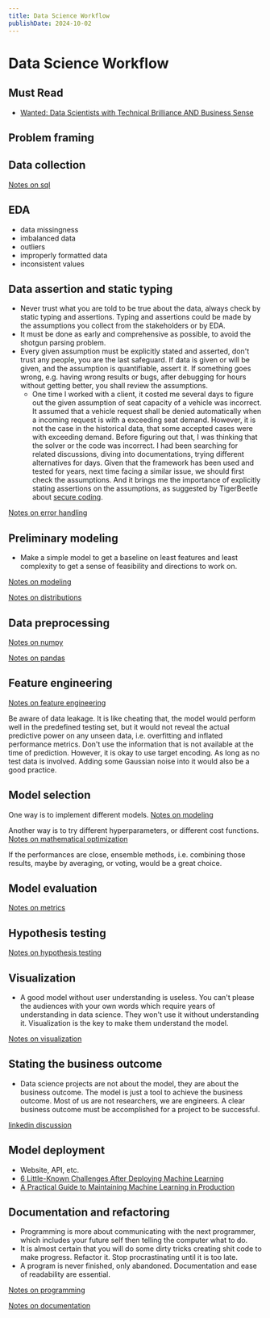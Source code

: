 ```yaml
---
title: Data Science Workflow
publishDate: 2024-10-02
---
```


# Data Science Workflow

## Must Read

- [Wanted: Data Scientists with Technical Brilliance AND Business Sense](https://careers.doordash.com/blog/data-scientists-technical-skill-business-impact/)

## Problem framing

## Data collection

[Notes on sql](sql.md)

## EDA

- data missingness
- imbalanced data
- outliers
- improperly formatted data
- inconsistent values

## Data assertion and static typing

- Never trust what you are told to be true about the data, always check by static typing and assertions. Typing and assertions could be made by the assumptions you collect from the stakeholders or by EDA.
- It must be done as early and comprehensive as possible, to avoid the shotgun parsing problem.
- Every given assumption must be explicitly stated and asserted, don't trust any people, you are the last safeguard. If data is given or will be given, and the assumption is quantifiable, assert it. If something goes wrong, e.g. having wrong results or bugs, after debugging for hours without getting better, you shall review the assumptions.
  - One time I worked with a client, it costed me several days to figure out the given assumption of seat capacity of a vehicle was incorrect. It assumed that a vehicle request shall be denied automatically when a incoming request is with a exceeding seat demand. However, it is not the case in the historical data, that some accepted cases were with exceeding demand. Before figuring out that, I was thinking that the solver or the code was incorrect. I had been searching for related discussions, diving into documentations, trying different alternatives for days. Given that the framework has been used and tested for years, next time facing a similar issue, we should first check the assumptions. And it brings me the importance of explicitly stating assertions on the assumptions, as suggested by TigerBeetle about [secure coding](https://github.com/tigerbeetle/tigerbeetle/blob/main/docs/TIGER_STYLE.md#safety).

[Notes on error handling](error-handling.md)

## Preliminary modeling

- Make a simple model to get a baseline on least features and least complexity to get a sense of feasibility and directions to work on.

[Notes on modeling](modeling.md)

[Notes on distributions](distributions.md)

## Data preprocessing

[Notes on numpy](numpy.md)

[Notes on pandas](pandas.md)

## Feature engineering

[Notes on feature engineering](feature-engineering.md)

Be aware of data leakage. It is like cheating that, the model would perform well in the predefined testing set, but it would not reveal the actual predictive power on any unseen data, i.e. overfitting and inflated performance metrics. Don't use the information that is not available at the time of prediction. However, it is okay to use target encoding. As long as no test data is involved. Adding some Gaussian noise into it would also be a good practice.

## Model selection

One way is to implement different models. [Notes on modeling](modeling.md)

Another way is to try different hyperparameters, or different cost functions. [Notes on mathematical optimization](mathematical-optimization.md)

If the performances are close, ensemble methods, i.e. combining those results, maybe by averaging, or voting, would be a great choice.

## Model evaluation

[Notes on metrics](metrics.md)

## Hypothesis testing

[Notes on hypothesis testing](hypothesis-testing.md)

## Visualization

- A good model without user understanding is useless. You can't please the audiences with your own words which require years of understanding in data science. They won't use it without understanding it. Visualization is the key to make them understand the model.

[Notes on visualization](data-visualization.md)

## Stating the business outcome

- Data science projects are not about the model, they are about the business outcome. The model is just a tool to achieve the business outcome. Most of us are not researchers, we are engineers. A clear business outcome must be accomplished for a project to be successful.

[linkedin discussion](https://www.linkedin.com/posts/danleedata_data-scientist-my-model-has-094-auc-activity-7244001578649616384-mAcu/?utm_source=share&utm_medium=member_desktop)

## Model deployment

- Website, API, etc.
- [6 Little-Known Challenges After Deploying Machine Learning](https://eugeneyan.com/writing/challenges-after-deploying-machine-learning/)
- [A Practical Guide to Maintaining Machine Learning in Production](https://eugeneyan.com/writing/practical-guide-to-maintaining-machine-learning/)

## Documentation and refactoring

- Programming is more about communicating with the next programmer, which includes your future self then telling the computer what to do.
- It is almost certain that you will do some dirty tricks creating shit code to make progress. Refactor it. Stop procrastinating until it is too late.
- A program is never finished, only abandoned. Documentation and ease of readability are essential.

[Notes on programming](programming.md)

[Notes on documentation](writings.md)
